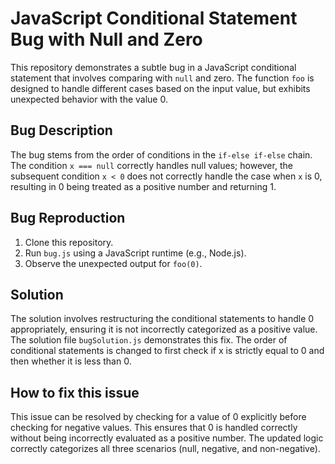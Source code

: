 # JavaScript Conditional Statement Bug with Null and Zero

This repository demonstrates a subtle bug in a JavaScript conditional statement that involves comparing with `null` and zero.  The function `foo` is designed to handle different cases based on the input value, but exhibits unexpected behavior with the value 0.

## Bug Description

The bug stems from the order of conditions in the `if-else if-else` chain.  The condition `x === null` correctly handles null values; however, the subsequent condition `x < 0` does not correctly handle the case when `x` is 0, resulting in 0 being treated as a positive number and returning 1.

## Bug Reproduction

1. Clone this repository.
2. Run `bug.js` using a JavaScript runtime (e.g., Node.js).
3. Observe the unexpected output for `foo(0)`.

## Solution

The solution involves restructuring the conditional statements to handle 0 appropriately, ensuring it is not incorrectly categorized as a positive value.  The solution file `bugSolution.js` demonstrates this fix.  The order of conditional statements is changed to first check if x is strictly equal to 0 and then whether it is less than 0.

## How to fix this issue

This issue can be resolved by checking for a value of 0 explicitly before checking for negative values.  This ensures that 0 is handled correctly without being incorrectly evaluated as a positive number. The updated logic correctly categorizes all three scenarios (null, negative, and non-negative).
